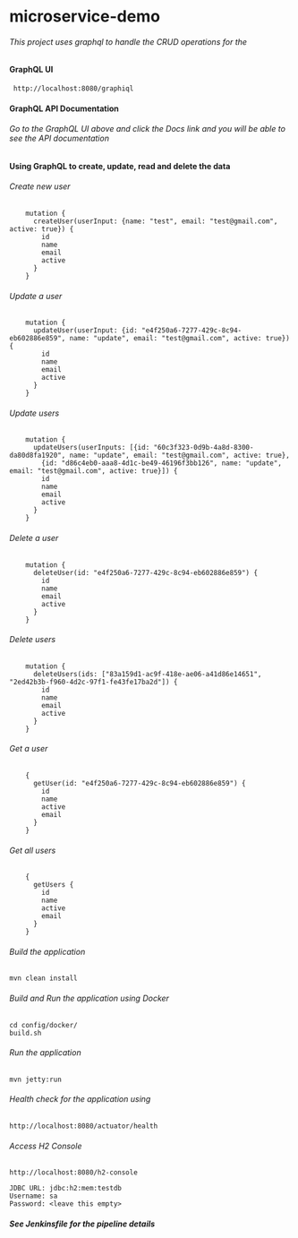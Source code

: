 # microservice-demo


###### This project uses graphql to handle the CRUD operations for the


#### GraphQL UI

     http://localhost:8080/graphiql

#### GraphQL API Documentation

###### Go to the GraphQL UI above and click the Docs link and you will be able to see the API documentation


#### Using GraphQL to create, update, read and delete the data   

###### Create new user

        mutation {
          createUser(userInput: {name: "test", email: "test@gmail.com", active: true}) {
            id
            name
            email
            active
          }
        }

###### Update a user

        mutation {
          updateUser(userInput: {id: "e4f250a6-7277-429c-8c94-eb602886e859", name: "update", email: "test@gmail.com", active: true}) {
            id
            name
            email
            active
          }
        }

###### Update users

        mutation {
          updateUsers(userInputs: [{id: "60c3f323-0d9b-4a8d-8300-da80d8fa1920", name: "update", email: "test@gmail.com", active: true},
            {id: "d86c4eb0-aaa8-4d1c-be49-46196f3bb126", name: "update", email: "test@gmail.com", active: true}]) {
            id
            name
            email
            active
          }
        }

###### Delete a user

        mutation {
          deleteUser(id: "e4f250a6-7277-429c-8c94-eb602886e859") {
            id
            name
            email
            active
          }
        }

###### Delete users

        mutation {
          deleteUsers(ids: ["83a159d1-ac9f-418e-ae06-a41d86e14651", "2ed42b3b-f960-4d2c-97f1-fe43fe17ba2d"]) {
            id
            name
            email
            active
          }
        }

###### Get a user

        {
          getUser(id: "e4f250a6-7277-429c-8c94-eb602886e859") {
            id
            name
            active
            email
          }
        }

###### Get all users

        {
          getUsers {
            id
            name
            active
            email
          }
        }

###### Build the application  

    mvn clean install      

###### Build and Run the application using Docker

    cd config/docker/
    build.sh

###### Run the application

    mvn jetty:run

###### Health check for the application using

    http://localhost:8080/actuator/health

###### Access H2 Console

    http://localhost:8080/h2-console

    JDBC URL: jdbc:h2:mem:testdb
    Username: sa
    Password: <leave this empty>

##### See Jenkinsfile for the pipeline details

